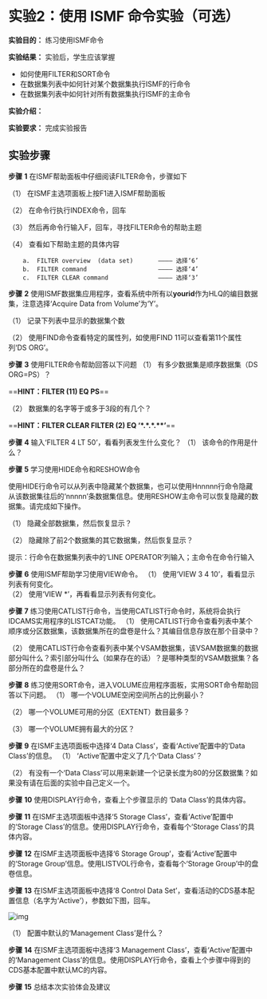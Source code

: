 # 实验2：使用 ISMF 命令实验（可选）

**实验目的：** 练习使用ISMF命令

**实验结果：** 实验后，学生应该掌握

- 如何使用FILTER和SORT命令
- 在数据集列表中如何针对某个数据集执行ISMF的行命令
- 在数据集列表中如何针对所有数据集执行ISMF的主命令

**实验介绍：**

**实验要求：** 完成实验报告

## 实验步骤

**步骤** **1**	在ISMF帮助面板中仔细阅读FILTER命令，步骤如下

（1）	在ISMF主选项面板上按F1进入ISMF帮助面板

（2）	在命令行执行INDEX命令，回车

（3）	然后再命令行输入F，回车，寻找FILTER命令的帮助主题

（4）	查看如下帮助主题的具体内容

        a.	FILTER overview  (data set)       ———— 选择‘6’
        b.	FILTER command	                  ———— 选择‘4’
        c.	FILTER CLEAR command          	  ———— 选择‘3’



**步骤** **2**	使用ISMF数据集应用程序，查看系统中所有以**yourid**作为HLQ的编目数据集，注意选择‘Acquire Data from Volume’为‘Y’。 

（1）	记录下列表中显示的数据集个数

（2）	使用FIND命令查看特定的属性列，如使用FIND 11可以查看第11个属性列‘DS ORG’。



**步骤** **3**	使用FILTER命令帮助回答以下问题
（1）	有多少数据集是顺序数据集（DS ORG=PS）？

==**HINT：FILTER (11) EQ PS**== 

（2）	数据集的名字等于或多于3段的有几个？

==**HINT：FILTER CLEAR         FILTER (2) EQ ‘\*.\*.\*.\*\*’**==



**步骤** **4**	输入‘FILTER 4 LT 50’，看看列表发生什么变化？
（1）	该命令的作用是什么？



**步骤** **5**	学习使用HIDE命令和RESHOW命令

使用HIDE行命令可以从列表中隐藏某个数据集，也可以使用Hnnnnn行命令隐藏从该数据集往后的‘nnnnn’条数据集信息。使用RESHOW主命令可以恢复隐藏的数据集。请完成如下操作。

（1）	隐藏全部数据集，然后恢复显示？        

（2）	隐藏除了前2个数据集的其它数据集，然后恢复显示？        

提示：行命令在数据集列表中的‘LINE OPERATOR’列输入；主命令在命令行输入



**步骤** **6**	使用ISMF帮助学习使用VIEW命令。
（1）	使用‘VIEW 3 4 10’，看看显示列表有何变化。        
（2）	使用‘VIEW *’，再看看显示列表有何变化。 
   

**步骤** **7**	练习使用CATLIST行命令，当使用CATLIST行命令时，系统将会执行IDCAMS实用程序的LISTCAT功能。
（1）	使用CATLIST行命令查看列表中某个顺序或分区数据集，该数据集所在的盘卷是什么？其编目信息存放在那个目录中？         

（2）	使用CATLIST行命令查看列表中某个VSAM数据集，该VSAM数据集的数据部分叫什么？索引部分叫什么（如果存在的话）？是哪种类型的VSAM数据集？各部分所在的盘卷是什么？

**步骤** **8**	练习使用SORT命令，进入VOLUME应用程序面板，实用SORT命令帮助回答以下问题。
（1）	哪一个VOLUME空闲空间所占的比例最小？        

（2）	哪一个VOLUME可用的分区（EXTENT）数目最多？        

（3）	哪一个VOLUME拥有最大的分区？        



**步骤** **9**	在ISMF主选项面板中选择‘4  Data Class’，查看‘Active’配置中的‘Data Class’的信息。
（1）	‘Active’配置中定义了几个‘Data Class’？        

（2）	有没有一个‘Data Class’可以用来新建一个记录长度为80的分区数据集？如果没有请在后面的实验中自己定义一个。


**步骤** **10**	使用DISPLAY行命令，查看上个步骤显示的 ‘Data Class’的具体内容。           

**步骤** **11**	在ISMF主选项面板中选择‘5  Storage Class’，查看‘Active’配置中的‘Storage Class’的信息。使用DISPLAY行命令，查看每个‘Storage Class’的具体内容。           

**步骤** **12**	在ISMF主选项面板中选择‘6  Storage Group’，查看‘Active’配置中的‘Storage Group’信息。使用LISTVOL行命令，查看每个‘Storage Group’中的盘卷信息。           

**步骤** **13**	在ISMF主选项面板中选择‘8  Control Data Set’，查看活动的CDS基本配置信息（名字为‘Active’），参数如下图，回车。

![img](/img/dfsms/lab2/step13.png)

（1）	配置中默认的‘Management Class’是什么？        



**步骤** **14**	在ISMF主选项面板中选择‘3  Management Class’，查看‘Active’配置中的‘Management Class’的信息。使用DISPLAY行命令，查看上个步骤中得到的CDS基本配置中默认MC的内容。

**步骤** **15**	总结本次实验体会及建议
